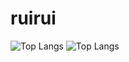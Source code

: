 # ruirui
![Top Langs](https://github-readme-stats.vercel.app/api/top-langs/?username=ruirui23&layout=compact)
![Top Langs](https://github-readme-stats.vercel.app/api/top-langs/?username=ruirui23&layout=compact&theme=tokyonight)
